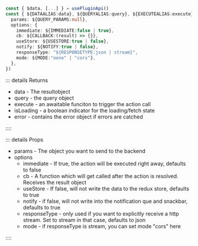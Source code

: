 ```typescript
const { $data, [...] } = usePluginApi()
const { ${DATAALIAS:data}, ${QUERYALIAS:query}, ${EXECUTEALIAS:execute}, ${ISLOADINGALIAS:isLoading}, ${ERRORALIAS:error} } = $data.${DATATYPE:example}.${ROUTENAME:getAll}({
  params: ${QUERY_PARAMS:null},
  options: {
    immediate: ${IMMEDIATE:false | true},
    cb: ${CALLBACK:(result) => {}},
    useStore: ${USESTORE:true | false},
    notify: ${NOTIFY:true | false},
    responseType: "${RESPONSETYPE:json | stream}",
    mode: ${MODE:"none" | "cors"},
  },
})
```

::: details Returns

- data - The resultobject
- query - the query object
- execute - an awaitable funciton to trigger the action call
- isLoading - a boolean indicator for the loading/fetch state
- error - contains the error object if errors are catched

::::

::: details Props

- params - The object you want to send to the backend
- options
  - immediate - If true, the action will be executed right away, defaults to false
  - cb - A function which will get called after the action is resolved. Receives the result object
  - useStore - If false, will not write the data to the redux store, defaults to true
  - notify - if false, will not write into the notification que and snackbar, defaults to true
  - responseType - only used if you want to explicitly receive a http stream. Set to stream in that case, defaults to json
  - mode - if responseType is stream, you can set mode "cors" here

::::
